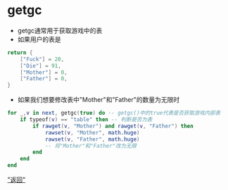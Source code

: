 # getgc
* getgc通常用于获取游戏中的表
* 如果用户的表是
```lua
return {
    ["Fuck"] = 20,
    ["Die"] = 91,
    ["Mother"] = 0,
    ["Father"] = 0,
}
```
* 如果我们想要修改表中"Mother"和"Father"的数量为无限时
```lua
for _,v in next, getgc(true) do -- getgc()中的true代表是否获取游戏内部表
    if typeof(v) == "table" then -- 判断是否为表
        if rawget(v, "Mother") and rawget(v, "Father") then
            rawset(v, "Mother", math.huge)
            rawset(v, "Father", math.huge)
            -- 将"Mother"和"Father"改为无限
        end
    end
end
```

["返回"](./)
